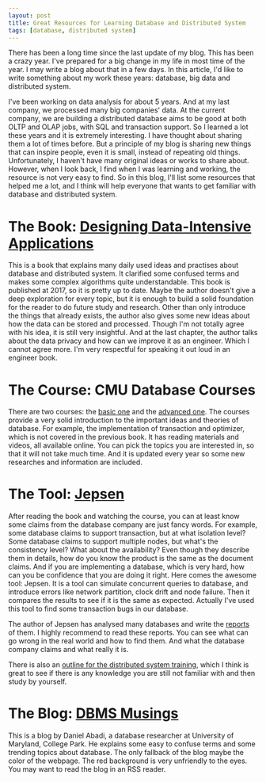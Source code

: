 ```yaml
---
layout: post
title: Great Resources for Learning Database and Distributed System
tags: [database, distributed system]
---
```


There has been a long time since the last update of my blog. This has been a crazy year. I've prepared for a big change in my life in most time of the year. I may write a blog about that in a few days. In this article, I'd like to write something about my work these years: database, big data and distributed system.

I've been working on data analysis for about 5 years. And at my last company, we processed many big companies' data. At the current company, we are building a distributed database aims to be good at both OLTP and OLAP jobs, with SQL and transaction support. So I learned a lot these years and it is extremely interesting. I have thought about sharing them a lot of times before. But a principle of my blog is sharing new things that can inspire people, even it is small, instead of repeating old things. Unfortunately, I haven't have many original ideas or works to share about. However, when I look back, I find when I was learning and working, the resource is not very easy to find. So in this blog, I'll list some resources that helped me a lot, and I think will help everyone that wants to get familiar with database and distributed system.

# The Book: [Designing Data-Intensive Applications](https://www.amazon.com/Designing-Data-Intensive-Applications-Reliable-Maintainable-ebook/dp/B06XPJML5D)

This is a book that explains many daily used ideas and practises about database and distributed system. It clarified some confused terms and makes some complex algorithms quite understandable. This book is published at 2017, so it is pretty up to date. Maybe the author doesn't give a deep exploration for every topic, but it is enough to build a solid foundation for the reader to do future study and research. Other than only introduce the things that already exists, the author also gives some new ideas about how the data can be stored and processed. Though I'm not totally agree with his idea, it is still very insightful. And at the last chapter, the author talks about the data privacy and how can we improve it as an engineer. Which I cannot agree more. I'm very respectful for speaking it out loud in an engineer book.


# The Course: CMU Database Courses

There are two courses: the [basic one](https://15445.courses.cs.cmu.edu/fall2019/) and the [advanced one](https://15721.courses.cs.cmu.edu/spring2019/). The courses provide a very solid introduction to the important ideas and theories of database. For example, the implementation of transaction and optimizer, which is not covered in the previous book. It has reading materials and videos, all available online. You can pick the topics you are interested in, so that it will not take much time. And it is updated every year so some new researches and information are included.

# The Tool: [Jepsen](https://jepsen.io/)

After reading the book and watching the course, you can at least know some claims from the database company are just fancy words. For example, some database claims to support transaction, but at what isolation level? Some database claims to support multiple nodes, but what's the consistency level? What about the availability? Even though they describe them in details, how do you know the product is the same as the document claims. And if you are implementing a database, which is very hard, how can you be confidence that you are doing it right. Here comes the awesome tool: Jepsen. It is a tool can simulate concurrent queries to database, and introduce errors like network partition, clock drift and node failure. Then it compares the results to see if it is the same as expected. Actually I've used this tool to find some transaction bugs in our database.

The author of Jepsen has analysed many databases and write the [reports](https://jepsen.io/analyses) of them. I highly recommend to read these reports. You can see what can go wrong in the real world and how to find them. And what the database company claims and what really it is.

There is also an [outline for the distributed system training](https://github.com/aphyr/distsys-class), which I think is great to see if there is any knowledge you are still not familiar with and then study by yourself.

# The Blog: [DBMS Musings](https://dbmsmusings.blogspot.com/)

This is a blog by Daniel Abadi, a database researcher at University of Maryland, College Park. He explains some easy to confuse terms and some trending topics about database. The only fallback of the blog maybe the color of the webpage. The red background is very unfriendly to the eyes. You may want to read the blog in an RSS reader.
